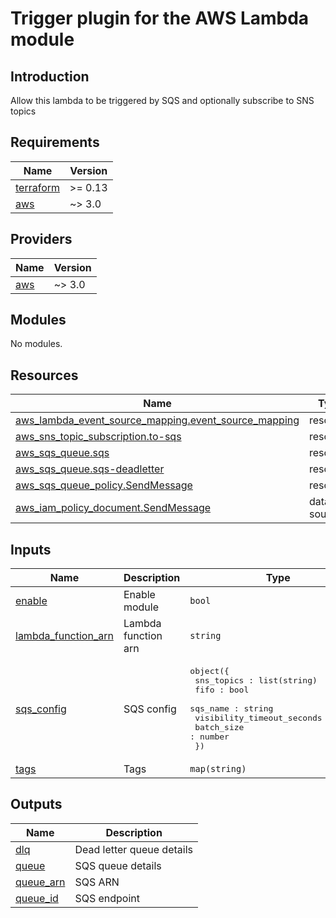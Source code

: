 # Trigger plugin for the AWS Lambda module

## Introduction
Allow this lambda to be triggered by SQS and optionally subscribe to SNS topics

## Requirements

| Name | Version |
|------|---------|
| <a name="requirement_terraform"></a> [terraform](#requirement\_terraform) | >= 0.13 |
| <a name="requirement_aws"></a> [aws](#requirement\_aws) | ~> 3.0 |

## Providers

| Name | Version |
|------|---------|
| <a name="provider_aws"></a> [aws](#provider\_aws) | ~> 3.0 |

## Modules

No modules.

## Resources

| Name | Type |
|------|------|
| [aws_lambda_event_source_mapping.event_source_mapping](https://registry.terraform.io/providers/hashicorp/aws/latest/docs/resources/lambda_event_source_mapping) | resource |
| [aws_sns_topic_subscription.to-sqs](https://registry.terraform.io/providers/hashicorp/aws/latest/docs/resources/sns_topic_subscription) | resource |
| [aws_sqs_queue.sqs](https://registry.terraform.io/providers/hashicorp/aws/latest/docs/resources/sqs_queue) | resource |
| [aws_sqs_queue.sqs-deadletter](https://registry.terraform.io/providers/hashicorp/aws/latest/docs/resources/sqs_queue) | resource |
| [aws_sqs_queue_policy.SendMessage](https://registry.terraform.io/providers/hashicorp/aws/latest/docs/resources/sqs_queue_policy) | resource |
| [aws_iam_policy_document.SendMessage](https://registry.terraform.io/providers/hashicorp/aws/latest/docs/data-sources/iam_policy_document) | data source |

## Inputs

| Name | Description | Type | Default | Required |
|------|-------------|------|---------|:--------:|
| <a name="input_enable"></a> [enable](#input\_enable) | Enable module | `bool` | `false` | no |
| <a name="input_lambda_function_arn"></a> [lambda\_function\_arn](#input\_lambda\_function\_arn) | Lambda function arn | `string` | n/a | yes |
| <a name="input_sqs_config"></a> [sqs\_config](#input\_sqs\_config) | SQS config | <pre>object({<br>    sns_topics : list(string)<br>    fifo : bool<br>    sqs_name : string<br>    visibility_timeout_seconds : number<br>    batch_size : number<br>  })</pre> | n/a | yes |
| <a name="input_tags"></a> [tags](#input\_tags) | Tags | `map(string)` | n/a | yes |

## Outputs

| Name | Description |
|------|-------------|
| <a name="output_dlq"></a> [dlq](#output\_dlq) | Dead letter queue details |
| <a name="output_queue"></a> [queue](#output\_queue) | SQS queue details |
| <a name="output_queue_arn"></a> [queue\_arn](#output\_queue\_arn) | SQS ARN |
| <a name="output_queue_id"></a> [queue\_id](#output\_queue\_id) | SQS endpoint |
